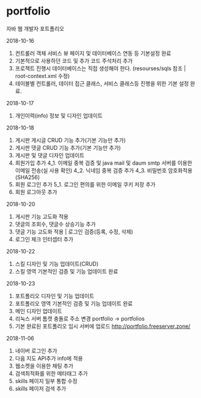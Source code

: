 # portfolio
자바 웹 개발자 포트폴리오

2018-10-16
1. 컨트롤러 객체 서비스 뷰 페이지 및 데이터베이스 연동 등 기본설정 완료
2. 기본적으로 사용하던 코드 및 추가 코드 주석처리 추가
3. 프로젝트 진행시 데이터베이스는 직접 생성해야 한다. (resourses/sqls 참조 | root-context.xml 수정)
4. 테이블별 컨트롤러, 데이터 접근 클래스, 서비스 클래스등 진행을 위한 기본 설정 완료.

2018-10-17
1. 개인이력(info) 정보 및 디자인 업데이트

2018-10-18
1. 게시판 게시글 CRUD 기능 추가(기본 기능만 추가)
2. 게시판 댓글 CRUD 기능 추가(기본 기능만 추가)
3. 게시판 및 댓글 디자인 업데이트
4. 회원가입 추가
4_1. 이메일 중복 검증 및 java mail 및 daum smtp 서버를 이용한 이메일 전송(실 사용 확인)
4_2. 닉네임 중복 검증 추가
4_3. 비밀번호 암호화적용(SHA256)
5. 회원 로그인 추가
5_1. 로그인 편의를 위한 이메일 쿠키 저장 추가
6. 회원 로그아웃 추가

2018-10-20
1. 게시판 기능 고도화 적용
2. 댓글의 조회수, 댓글수 상승기능 추가
3. 댓글 기능 고도화 적용 | 로그인 검증(등록, 수정, 삭제)
4. 로그인 체크 인터셉터 추가

2018-10-22
1. 스킬 디자인 및 기능 업데이트(CRUD)
2. 스킬 영역 기본적인 검증 및 기능 업데이트 완료

2018-10-23
1. 포트폴리오 디자인 및 기능 업데이트
2. 포트폴리오 영역 기본적인 검증 및 기능 업데이트 완료
3. 메인 디자인 업데이트
4. 리눅스 서버 톰캣 충돌로 주소 변경 portfolio -> portfolios
5. 기본 완료된 포트폴리오 임시 서버에 업로드 http://portfolio.freeserver.zone/

2018-11-06
1. 네이버 로그인 추가
2. 다음 지도 API추가 info에 적용
3. 웹소켓을 이용한 채팅 추가
4. 검색최적화를 위한 메타태그 추가
5. skills 페이지 일부 통합 수정
6. skills 페이저 검색 추가
